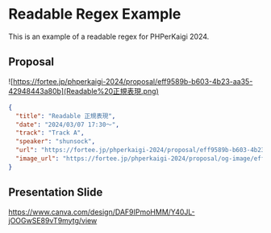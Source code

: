 # Readable Regex Example

This is an example of a readable regex  for PHPerKaigi 2024.

## Proposal
![https://fortee.jp/phperkaigi-2024/proposal/eff9589b-b603-4b23-aa35-42948443a80b](Readable%20正規表現.png)

```json
{
  "title": "Readable 正規表現",
  "date": "2024/03/07 17:30〜",
  "track": "Track A",
  "speaker": "shunsock",
  "url": "https://fortee.jp/phperkaigi-2024/proposal/eff9589b-b603-4b23-aa35-42948443a80b",
  "image_url": "https://fortee.jp/phperkaigi-2024/proposal/og-image/eff9589b-b603-4b23-aa35-42948443a80b.png"
}
```

## Presentation Slide
https://www.canva.com/design/DAF9IPmoHMM/Y40JL-jOOGwSE89vT9mytg/view